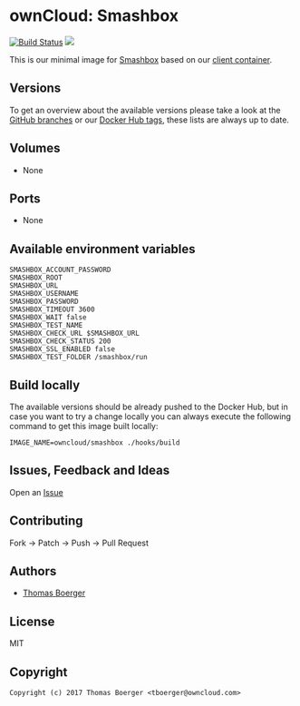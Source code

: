 # ownCloud: Smashbox

[![Build Status](https://drone.owncloud.com/api/badges/owncloud-docker/smashbox/status.svg)](https://drone.owncloud.com/owncloud-docker/smashbox)
[![](https://images.microbadger.com/badges/image/owncloud/smashbox.svg)](https://microbadger.com/images/owncloud/smashbox "Get your own image badge on microbadger.com")

This is our minimal image for [Smashbox](https://github.com/owncloud/smashbox) based on our [client container](https://registry.hub.docker.com/u/owncloud/client/).


## Versions

To get an overview about the available versions please take a look at the [GitHub branches](https://github.com/owncloud-docker/smashbox/branches/all) or our [Docker Hub tags](https://hub.docker.com/r/owncloud/smashbox/tags/), these lists are always up to date.


## Volumes

* None


## Ports

* None


## Available environment variables

```
SMASHBOX_ACCOUNT_PASSWORD
SMASHBOX_ROOT
SMASHBOX_URL
SMASHBOX_USERNAME
SMASHBOX_PASSWORD
SMASHBOX_TIMEOUT 3600
SMASHBOX_WAIT false
SMASHBOX_TEST_NAME
SMASHBOX_CHECK_URL $SMASHBOX_URL
SMASHBOX_CHECK_STATUS 200
SMASHBOX_SSL_ENABLED false
SMASHBOX_TEST_FOLDER /smashbox/run
```


## Build locally

The available versions should be already pushed to the Docker Hub, but in case you want to try a change locally you can always execute the following command to get this image built locally:

```
IMAGE_NAME=owncloud/smashbox ./hooks/build
```


## Issues, Feedback and Ideas

Open an [Issue](https://github.com/owncloud-docker/smashbox/issues)


## Contributing

Fork -> Patch -> Push -> Pull Request


## Authors

* [Thomas Boerger](https://github.com/tboerger)


## License

MIT


## Copyright

```
Copyright (c) 2017 Thomas Boerger <tboerger@owncloud.com>
```
